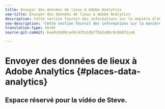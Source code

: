 ```yaml
---
title: Envoyer des données de lieux à Adobe Analytics
seo-title: Envoyer des données de lieux à Adobe Analytics
description: Cette section fournit des informations sur la manière d’envoyer des données Places à Analytics.
seo-description: 'Cette section fournit des informations sur la manière d’envoyer des données Places à Analytics. '
translation-type: tm+mt
source-git-commit: 6ae0c8d90cad4c437e1db7f562a0bc9c6b072ce6

---
```



# Envoyer des données de lieux à Adobe Analytics {#places-data-analytics}



## Espace réservé pour la vidéo de Steve.



